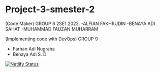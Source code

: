 # Project-3-smester-2
(Code Maker)
GROUP 6 2SE1 2022.
-ALFIAN FAKHRUDIN
-BENAYA ADI SAHAT
-MUHAMMAD FAUZAN MUHARRAM


(Implementing code with DevOps)
GROUP 9 
- Farhan Adi Nugraha
- Benaya Adi S. D

[![Netlify Status](https://api.netlify.com/api/v1/badges/836032d7-b370-480c-84cd-a85deab3eff3/deploy-status)](https://app.netlify.com/sites/peaceful-youtiao-6d930a/deploys)

